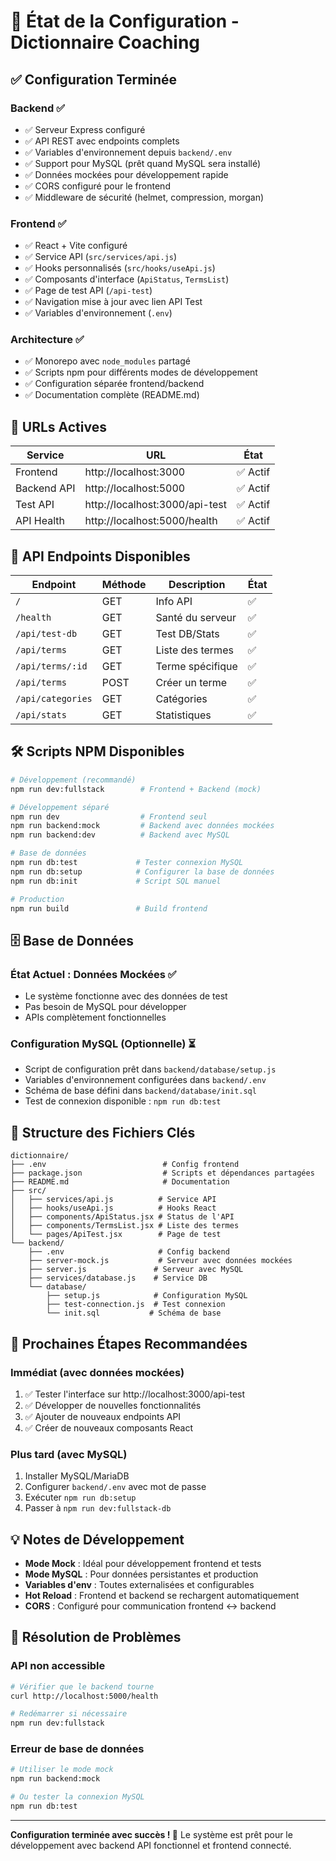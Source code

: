 # 🎯 État de la Configuration - Dictionnaire Coaching

## ✅ Configuration Terminée

### Backend ✅
- ✅ Serveur Express configuré
- ✅ API REST avec endpoints complets
- ✅ Variables d'environnement depuis `backend/.env`
- ✅ Support pour MySQL (prêt quand MySQL sera installé)
- ✅ Données mockées pour développement rapide
- ✅ CORS configuré pour le frontend
- ✅ Middleware de sécurité (helmet, compression, morgan)

### Frontend ✅
- ✅ React + Vite configuré
- ✅ Service API (`src/services/api.js`)
- ✅ Hooks personnalisés (`src/hooks/useApi.js`)
- ✅ Composants d'interface (`ApiStatus`, `TermsList`)
- ✅ Page de test API (`/api-test`)
- ✅ Navigation mise à jour avec lien API Test
- ✅ Variables d'environnement (`.env`)

### Architecture ✅
- ✅ Monorepo avec `node_modules` partagé
- ✅ Scripts npm pour différents modes de développement
- ✅ Configuration séparée frontend/backend
- ✅ Documentation complète (README.md)

## 🚀 URLs Actives

| Service | URL | État |
|---------|-----|------|
| Frontend | http://localhost:3000 | ✅ Actif |
| Backend API | http://localhost:5000 | ✅ Actif |
| Test API | http://localhost:3000/api-test | ✅ Actif |
| API Health | http://localhost:5000/health | ✅ Actif |

## 📡 API Endpoints Disponibles

| Endpoint | Méthode | Description | État |
|----------|---------|-------------|------|
| `/` | GET | Info API | ✅ |
| `/health` | GET | Santé du serveur | ✅ |
| `/api/test-db` | GET | Test DB/Stats | ✅ |
| `/api/terms` | GET | Liste des termes | ✅ |
| `/api/terms/:id` | GET | Terme spécifique | ✅ |
| `/api/terms` | POST | Créer un terme | ✅ |
| `/api/categories` | GET | Catégories | ✅ |
| `/api/stats` | GET | Statistiques | ✅ |

## 🛠 Scripts NPM Disponibles

```bash
# Développement (recommandé)
npm run dev:fullstack        # Frontend + Backend (mock)

# Développement séparé
npm run dev                  # Frontend seul
npm run backend:mock         # Backend avec données mockées
npm run backend:dev          # Backend avec MySQL

# Base de données
npm run db:test             # Tester connexion MySQL
npm run db:setup            # Configurer la base de données
npm run db:init             # Script SQL manuel

# Production
npm run build               # Build frontend
```

## 🗄️ Base de Données

### État Actuel : Données Mockées ✅
- Le système fonctionne avec des données de test
- Pas besoin de MySQL pour développer
- APIs complètement fonctionnelles

### Configuration MySQL (Optionnelle) ⏳
- Script de configuration prêt dans `backend/database/setup.js`
- Variables d'environnement configurées dans `backend/.env`
- Schéma de base défini dans `backend/database/init.sql`
- Test de connexion disponible : `npm run db:test`

## 📁 Structure des Fichiers Clés

```
dictionnaire/
├── .env                          # Config frontend
├── package.json                  # Scripts et dépendances partagées
├── README.md                     # Documentation
├── src/
│   ├── services/api.js          # Service API
│   ├── hooks/useApi.js          # Hooks React
│   ├── components/ApiStatus.jsx # Status de l'API
│   ├── components/TermsList.jsx # Liste des termes
│   └── pages/ApiTest.jsx        # Page de test
└── backend/
    ├── .env                     # Config backend
    ├── server-mock.js           # Serveur avec données mockées
    ├── server.js               # Serveur avec MySQL
    ├── services/database.js    # Service DB
    └── database/
        ├── setup.js            # Configuration MySQL
        ├── test-connection.js  # Test connexion
        └── init.sql           # Schéma de base
```

## 🎯 Prochaines Étapes Recommandées

### Immédiat (avec données mockées)
1. ✅ Tester l'interface sur http://localhost:3000/api-test
2. ✅ Développer de nouvelles fonctionnalités
3. ✅ Ajouter de nouveaux endpoints API
4. ✅ Créer de nouveaux composants React

### Plus tard (avec MySQL)
1. Installer MySQL/MariaDB
2. Configurer `backend/.env` avec mot de passe
3. Exécuter `npm run db:setup`
4. Passer à `npm run dev:fullstack-db`

## 💡 Notes de Développement

- **Mode Mock** : Idéal pour développement frontend et tests
- **Mode MySQL** : Pour données persistantes et production
- **Variables d'env** : Toutes externalisées et configurables
- **Hot Reload** : Frontend et backend se rechargent automatiquement
- **CORS** : Configuré pour communication frontend ↔ backend

## 🚨 Résolution de Problèmes

### API non accessible
```bash
# Vérifier que le backend tourne
curl http://localhost:5000/health

# Redémarrer si nécessaire
npm run dev:fullstack
```

### Erreur de base de données
```bash
# Utiliser le mode mock
npm run backend:mock

# Ou tester la connexion MySQL
npm run db:test
```

---

**Configuration terminée avec succès ! 🎉**
Le système est prêt pour le développement avec backend API fonctionnel et frontend connecté.